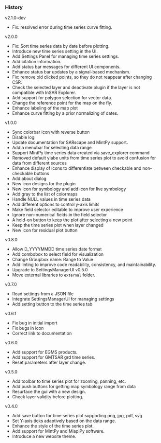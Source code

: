 ### History

v2.1.0-dev
- Fix: resolved error during time series curve fitting.

v2.0.0
- Fix: Sort time series data by date before plotting.
- Introduce new time series setting in the UI.
- Add Settings Panel for managing time series settings.
- Add citation information.
- Add status bar messages for different UI components.
- Enhance status bar updates by a signal-based mechanism.
- Fix: remove old clicked points, so they do not reappear after changing CSR.
- Check the selected layer and deactivate plugin if the layer is not compatible with InSAR Explorer.
- Add support for polygon selection for vector data.
- Change the reference point for the map on the fly.
- Enhance labeling of the map plot
- Enhance curve fitting by a prior normalizing of dates.

v1.0.0
- Sync colorbar icon with reverse button
- Disable log
- Update documentation for SARscape and MintPy support.
- Add a menubar for selecting data range
- Support MintPy time series data created via save_explorer command
- Removed default ylabe units from time series plot to avoid confusion for data from different sources
- Enhance display of icons to differentiate between checkable and non-checkable buttons
- Add about dialog
- New icon designs for the plugin
- New icon for symbology and add icon for live symbology 
- Add gray to the list of colormaps
- Handle NULL values in time series data
- Add different options to control y-axis limits
- Make field selector editable to improve user experience
- Ignore non-numerical fields in the field selector
- A hold-on button to keep the plot after selecting a new point
- Keep the time series plot when layer changed
- New icon for residual plot button

v0.8.0
- Allow D_YYYYMMDD time series date format
- Add combobox to select field for visualization
- Change Groupbox name: Range to Value
- Add linting to improve code readability, consistency, and maintainability.
- Upgrade to SettingsManagerUI v0.5.0
- Move external libraries to `external` folder.


v0.7.0
- Read settings from a JSON file
- Integrate SettingsManagerUI for managing settings
- Add setting button to the time series tab

v0.6.1
- Fix bug in initial import
- Fix bugs in icon
- Correct link to documentation


v0.6.0
- Add support for EGMS products.
- Add support for GMTSAR grd time series.
- Reset parameters after layer change.


v0.5.0
- Add toolbar to time series plot for zooming, panning, etc.
- Add push buttons for getting map symbology range from data
- Resurface the gui with a new design.
- Check layer validity before plotting.

v0.4.0
- Add save button for time series plot supporting png, jpg, pdf, svg.
- Set Y-axis ticks adaptively based on the data range.
- Enhance the style of the time series plot.
- Add support for MintPy and MiaplPy software.
- Introduce a new website theme.